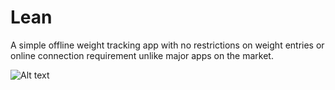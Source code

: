 # Lean
A simple offline weight tracking app with no restrictions on weight entries or online connection requirement unlike major apps on the market.

![Alt text](http://kylerburnett.com/wp-content/uploads/2016/04/Lean-App.png "Lean App")

